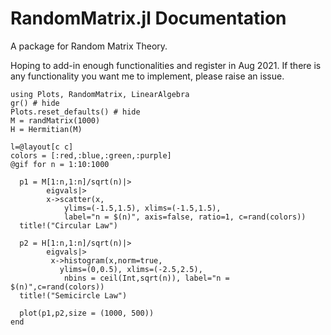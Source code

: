 # RandomMatrix.jl Documentation

A package for Random Matrix Theory.

Hoping to add-in enough functionalities and register in Aug 2021. If there is any functionality you want me to implement, please raise an issue.
```@example
using Plots, RandomMatrix, LinearAlgebra
gr() # hide
Plots.reset_defaults() # hide
M = randMatrix(1000)
H = Hermitian(M)

l=@layout[c c]
colors = [:red,:blue,:green,:purple]
@gif for n = 1:10:1000
     
  p1 = M[1:n,1:n]/sqrt(n)|>
        eigvals|>
        x->scatter(x,
            ylims=(-1.5,1.5), xlims=(-1.5,1.5),
            label="n = $(n)", axis=false, ratio=1, c=rand(colors))
  title!("Circular Law")
    
  p2 = H[1:n,1:n]/sqrt(n)|>
        eigvals|>
         x->histogram(x,norm=true,
           ylims=(0,0.5), xlims=(-2.5,2.5),
            nbins = ceil(Int,sqrt(n)), label="n = $(n)",c=rand(colors))
  title!("Semicircle Law")  

  plot(p1,p2,size = (1000, 500))
end 

```